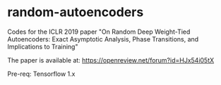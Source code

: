 # random-autoencoders
Codes for the ICLR 2019 paper "On Random Deep Weight-Tied Autoencoders: Exact Asymptotic Analysis, Phase Transitions, and Implications to Training"

The paper is available at: https://openreview.net/forum?id=HJx54i05tX

Pre-req: Tensorflow 1.x

